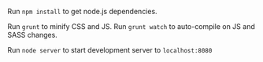 Run `npm install` to get node.js dependencies.

Run `grunt` to minify CSS and JS. Run `grunt watch` to auto-compile on JS and
SASS changes.

Run `node server` to start development server to `localhost:8080`
